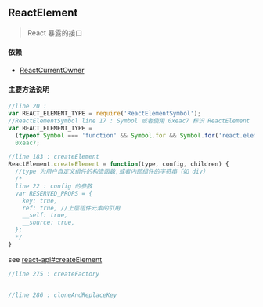 ## <span id="reactelement">ReactElement</span>
> React 暴露的接口

#### 依赖
* [ReactCurrentOwner](#reactcurrentowner)

#### 主要方法说明
```javascript
//line 20 :
var REACT_ELEMENT_TYPE = require('ReactElementSymbol');
//ReactElementSymbol line 17 : Symbol 或者使用 0xeac7 标识 ReactElement
var REACT_ELEMENT_TYPE =
  (typeof Symbol === 'function' && Symbol.for && Symbol.for('react.element')) ||
  0xeac7;
```
```javascript
//line 183 : createElement
ReactElement.createElement = function(type, config, children) {
  //type 为用户自定义组件的构造函数,或者内部组件的字符串（如 div）
  /*
  line 22 : config 的参数
  var RESERVED_PROPS = {
    key: true,
    ref: true, //上层组件元素的引用
    __self: true,
    __source: true,
  };
  */
}
```
see [react-api#createElement](https://facebook.github.io/react/docs/react-api.html#createelement)
```javascript
//line 275 : createFactory


//line 286 : cloneAndReplaceKey

```